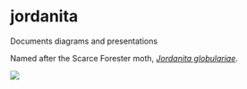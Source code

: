 # jordanita
Documents diagrams and presentations

Named after the Scarce Forester moth, _[Jordanita globulariae](https://ukmoths.org.uk/species/jordanita-globulariae/)_.

<a title="Jordanita Globulariae" href="https://ukmoths.org.uk/species/jordanita-globulariae/">
    <img src="https://ukmoths.org.uk/site/assets/files/12214/0165j_globulariaefs.450x0.jpg"/>
</a>

